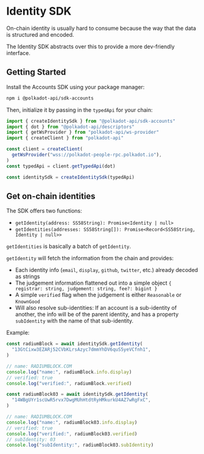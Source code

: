 # Identity SDK

On-chain identity is usually hard to consume because the way that the data is structured and encoded.

The Identity SDK abstracts over this to provide a more dev-friendly interface.

## Getting Started

Install the Accounts SDK using your package manager:

```sh
npm i @polkadot-api/sdk-accounts
```

Then, initialize it by passing in the `typedApi` for your chain:

```ts
import { createIdentitySdk } from "@polkadot-api/sdk-accounts"
import { dot } from "@polkadot-api/descriptors"
import { getWsProvider } from "polkadot-api/ws-provider"
import { createClient } from "polkadot-api"

const client = createClient(
  getWsProvider("wss://polkadot-people-rpc.polkadot.io"),
)
const typedApi = client.getTypedApi(dot)

const identitySdk = createIdentitySdk(typedApi)
```

## Get on-chain identities

The SDK offers two functions:

- `getIdentity(address: SS58String): Promise<Identity | null>`
- `getIdentities(addresses: SS58String[]): Promise<Record<SS58String, Identity | null>>`

`getIdentities` is basically a batch of `getIdentity`.

`getIdentity` will fetch the information from the chain and provides:

- Each identity info (`email`, `display`, `github`, `twitter`, etc.) already decoded as strings
- The judgement information flattened out into a simple object `{ registrar: string, judgement: string, fee?: bigint }`
- A simple `verified` flag when the judgement is either `Reasonable` or `KnownGood`
- Will also resolve sub-identities: If an account is a sub-identity of another, the info will be of the parent identity, and has a property `subIdentity` with the name of that sub-identity.

Example:

```ts
const radiumBlock = await identitySdk.getIdentity(
  "13GtCixw3EZARj52CVbKLrsAzyc7dmmYhDV6quS5yeVCfnh1",
)

// name: RADIUMBLOCK.COM
console.log("name:", radiumBlock.info.display)
// verified: true
console.log("verified:", radiumBlock.verified)

const radiumBlock03 = await identitySdk.getIdentity(
  "14WBgUYr1scUwR5rvx7DwgMUhHtdtRyHMkurkU4AZ7wRgFxC",
)

// name: RADIUMBLOCK.COM
console.log("name:", radiumBlock03.info.display)
// verified: true
console.log("verified:", radiumBlock03.verified)
// subIdentity: 03
console.log("subIdentity:", radiumBlock03.subIdentity)
```
